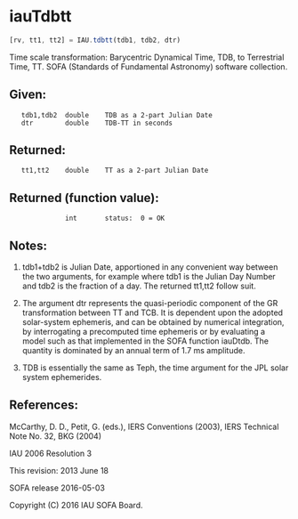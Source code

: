 # iauTdbtt

```js
[rv, tt1, tt2] = IAU.tdbtt(tdb1, tdb2, dtr)
```

Time scale transformation:  Barycentric Dynamical Time, TDB, to
Terrestrial Time, TT.
SOFA (Standards of Fundamental Astronomy) software collection.


## Given:
```
   tdb1,tdb2  double    TDB as a 2-part Julian Date
   dtr        double    TDB-TT in seconds
```

## Returned:
```
   tt1,tt2    double    TT as a 2-part Julian Date
```

## Returned (function value):
```
              int       status:  0 = OK
```

## Notes:

1) tdb1+tdb2 is Julian Date, apportioned in any convenient way
   between the two arguments, for example where tdb1 is the Julian
   Day Number and tdb2 is the fraction of a day.  The returned
   tt1,tt2 follow suit.

2) The argument dtr represents the quasi-periodic component of the
   GR transformation between TT and TCB.  It is dependent upon the
   adopted solar-system ephemeris, and can be obtained by numerical
   integration, by interrogating a precomputed time ephemeris or by
   evaluating a model such as that implemented in the SOFA function
   iauDtdb.   The quantity is dominated by an annual term of 1.7 ms
   amplitude.

3) TDB is essentially the same as Teph, the time argument for the
   JPL solar system ephemerides.

## References:

   McCarthy, D. D., Petit, G. (eds.), IERS Conventions (2003),
   IERS Technical Note No. 32, BKG (2004)

   IAU 2006 Resolution 3

This revision:  2013 June 18

SOFA release 2016-05-03

Copyright (C) 2016 IAU SOFA Board.